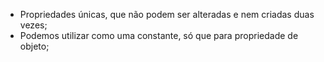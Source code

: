 * Propriedades únicas, que não podem ser alteradas e nem criadas duas vezes;
* Podemos utilizar como uma constante, só que para propriedade de objeto;